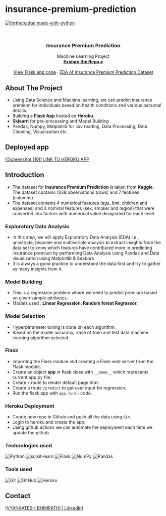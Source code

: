 # insurance-premium-prediction

<div id="top"></div>

[![forthebadge made-with-python](http://ForTheBadge.com/images/badges/made-with-python.svg)](https://www.python.org/)

<!-- PROJECT LOGO -->
<br />
<div align="center">
<h3 align="center">Insurance Premium Prediction</h3>

  <p align="center">
    Machine Learning Project
    <br />
    <a href="https://github.com/vyankateshbhimrathi/insurance-premium-prediction"><strong>Explore the Repo »</strong></a>
    <br />
    <br />
    <a href="https://github.com/vyankateshbhimrathi/insurance-premium-prediction/blob/main/app.py">View Flask app code</a>
    ·
    <a href="https://github.com/vyankateshbhimrathi/insurance-premium-prediction/blob/main/notebook/EDA.ipynb">EDA of Insurance Premium Prediction Dataset</a>
  </p>
</div>


<!-- ABOUT THE PROJECT -->
## About The Project
* Using Data Science and Machine learning, we can predict insurance premium for individuals based on health
conditions and various personal details.
* Building a **Flask App** hosted on **Heroku**.
* **Sklearn** for pre-processing and Model Building
* Pandas, Numpy, Matplotlib for csv reading, Data Processing, Data Cleaning, Visualization etc.

## Deployed app
[![Screenshot (10)]](https://insurance-premium-prem.herokuapp.com/)
[LINK TO HEROKU APP](https://insurance-premium-prem.herokuapp.com/)

<!-- GETTING STARTED -->
## Introduction
*  The dataset for **Insurance Premium Prediction** is taken from **Kaggle**. The dataset contains 1338 observations (rows) and 7 features (columns). 
*  The dataset contains 4 numerical features (age, bmi, children and expenses) and 3 nominal features (sex, smoker and region) that were converted into factors with numerical value designated for each level.  


### Exploratory Data Analysis
* In this step, we will apply Exploratory Data Analysis (EDA) i.e., univariate, bivariate and multivariate analysis to extract insights from the data set to know which features have contributed more in predicting insurance premium by performing Data Analysis using Pandas and Data visualization using Matplotlib & Seaborn. 
* It is always a good practice to understand the data first and try to gather as many insights from it.

### Model Building 
* This is a regression problem where we need to predict premium based on given sample attributes.
* Models used : **Linear Regression, Random forest Regressor.**

### Model Selection
* Hyperparameter tuning is done on each algorithm.
* Based on the model accuracy, rmse of train and test data machine learning algorithm selected.



### Flask
* Importing the Flask module and creating a Flask web server from the Flask module.
* Create an object **app** in flask class with `__name__` which represents current app.py file.
* Create `/` route to render default page html.
* Create a route `/predict` to get user input for regression. 
* Run the flask app with `app.run()` code.

### Heroku Deployment
* Create new repo in Github and push all the data using `Git`.
* Login to heroku and create the app.
* Using github actions we can automate the deployment each time we update the github.

### **Technologies used**
![Python](https://img.shields.io/badge/python-3670A0?style=for-the-badge&logo=python&logoColor=ffdd54)
![scikit-learn](https://img.shields.io/badge/scikit--learn-%23F7931E.svg?style=for-the-badge&logo=scikit-learn&logoColor=white)
![Flask](https://img.shields.io/badge/flask-%23000.svg?style=for-the-badge&logo=flask&logoColor=white)
![NumPy](https://img.shields.io/badge/numpy-%23013243.svg?style=for-the-badge&logo=numpy&logoColor=white)
![Pandas](https://img.shields.io/badge/pandas-%23150458.svg?style=for-the-badge&logo=pandas&logoColor=white)


### **Tools used**
![Git](https://img.shields.io/badge/git-%23F05033.svg?style=for-the-badge&logo=git&logoColor=white)
![GitHub](https://img.shields.io/badge/github-%23121011.svg?style=for-the-badge&logo=github&logoColor=white)
![Heroku](https://img.shields.io/badge/heroku-%23430098.svg?style=for-the-badge&logo=heroku&logoColor=white)



<!-- CONTACT -->
## Contact
[[VYANKATESH BHIMRATHI | LinkedIn]][reach_linkedin_1]


<!-- MARKDOWN LINKS  -->
<!-- https://www.markdownguide.org/basic-syntax/#reference-style-links -->
[linkedin-url]: https://linkedin.com/in/linkedin_username

<!-- Tools Used -->
[git]: https://git-scm.com/
[github]: https://github.com/
[heroku]: https://www.heroku.com/
[python]: https://www.python.org/
[flask]: https://flask.palletsprojects.com/en/2.1.x/
[sklearn]: https://scikit-learn.org/stable/

<!--contact-->
[reach_linkedin_1]: https://www.linkedin.com/in/vyankatesh-bhimrathi-1461a4140/

